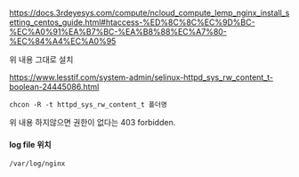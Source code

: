 https://docs.3rdeyesys.com/compute/ncloud_compute_lemp_nginx_install_setting_centos_guide.html#htaccess-%ED%8C%8C%EC%9D%BC-%EC%A0%91%EA%B7%BC-%EA%B8%88%EC%A7%80-%EC%84%A4%EC%A0%95  

위 내용 그대로 설치  

https://www.lesstif.com/system-admin/selinux-httpd_sys_rw_content_t-boolean-24445086.html  

``` 
chcon -R -t httpd_sys_rw_content_t 폴더명
```  

위 내용 하지않으면  권한이 없다는 403 forbidden.  

#### log file 위치
```
/var/log/nginx
```   



